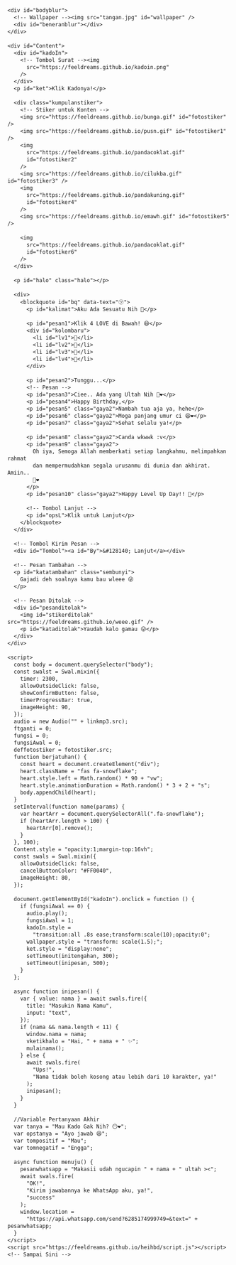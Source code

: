 <!DOCTYPE html>
<html>
  <meta charset="UTF-8" /><meta
    content="width=device-width, initial-scale=1, user-scalable=1, minimum-scale=1, maximum-scale=5"
    name="viewport"
  /><meta content="IE=edge" http-equiv="X-UA-Compatible" />

  <link rel="preconnect" href="https://fonts.googleapis.com" />
  <link rel="preconnect" href="https://fonts.gstatic.com" crossorigin />
  <link
    href="https://fonts.googleapis.com/css2?family=Shippori+Antique:wght@400;700&display=swap"
    rel="stylesheet"
  />
  <link
    href="https://fonts.googleapis.com/css2?family=Dancing+Script&display=swap"
    rel="stylesheet"
  />

  <script src="https://cdn.jsdelivr.net/npm/sweetalert2@11.0.19/dist/sweetalert2.all.min.js"></script>
  <link
    href="https://feeldreams.github.io/heihbd/style.css"
    rel="stylesheet"
    type="text/css"
  />
  <script src="https://unpkg.com/typeit@8.7.0/dist/index.umd.js"></script>
  <script
    src="https://kit.fontawesome.com/4f3ce16e3e.js"
    crossorigin="anonymous"
  ></script>

  <head>
    <title>Script HTML buat Kamu</title>
    <link
      rel="icon"
      type="image/x-icon"
      href="https://www.palingit.com/favicon.ico"
    />
    <meta name="description" content="HTML Replit Coding" />
    <!-- 
  Made with love by Rica!
  
     Instagram: @ricaarafik
     TikTok: @ricaarafik
     Email: ricaarafikpatturahman@gmail.com
     
  Thanks to all <3
-->
  </head>
  <body>
    <!-- Ganti Audio di sini -->
    <audio src="ultah.mp3" id="linkmp3" class="sembunyi"></audio>

    <div id="bodyblur">
      <!-- Wallpaper --><img src="tangan.jpg" id="wallpaper" />
      <div id="beneranblur"></div>
    </div>

    <div id="Content">
      <div id="kadoIn">
        <!-- Tombol Surat --><img
          src="https://feeldreams.github.io/kadoin.png"
        />
      </div>
      <p id="ket">Klik Kadonya!</p>

      <div class="kumpulanstiker">
        <!-- Stiker untuk Konten -->
        <img src="https://feeldreams.github.io/bunga.gif" id="fotostiker" />
        <img src="https://feeldreams.github.io/pusn.gif" id="fotostiker1" />
        <img
          src="https://feeldreams.github.io/pandacoklat.gif"
          id="fotostiker2"
        />
        <img src="https://feeldreams.github.io/cilukba.gif" id="fotostiker3" />
        <img
          src="https://feeldreams.github.io/pandakuning.gif"
          id="fotostiker4"
        />
        <img src="https://feeldreams.github.io/emawh.gif" id="fotostiker5" />

        <img
          src="https://feeldreams.github.io/pandacoklat.gif"
          id="fotostiker6"
        />
      </div>

      <p id="halo" class="halo"></p>

      <div>
        <blockquote id="bq" data-text="㋡">
          <p id="kalimat">Aku Ada Sesuatu Nih 🤣</p>

          <p id="pesan1">Klik 4 LOVE di Bawah! 😆</p>
          <div id="kolombaru">
            <li id="lv1">🤍</li>
            <li id="lv2">🤍</li>
            <li id="lv3">🤍</li>
            <li id="lv4">🤍</li>
          </div>

          <p id="pesan2">Tunggu...</p>
          <!-- Pesan -->
          <p id="pesan3">Ciee.. Ada yang Ultah Nih 🤣❤️</p>
          <p id="pesan4">Happy Birthday,</p>
          <p id="pesan5" class="gaya2">Nambah tua aja ya, hehe</p>
          <p id="pesan6" class="gaya2">Moga panjang umur ci 😆❤️</p>
          <p id="pesan7" class="gaya2">Sehat selalu ya!</p>

          <p id="pesan8" class="gaya2">Canda wkwwk :v</p>
          <p id="pesan9" class="gaya2">
            Oh iya, Semoga Allah memberkati setiap langkahmu, melimpahkan rahmat
            dan mempermudahkan segala urusanmu di dunia dan akhirat. Amiin..
            🥳❤️
          </p>
          <p id="pesan10" class="gaya2">Happy Level Up Day!! 🥳</p>

          <!-- Tombol Lanjut -->
          <p id="opsL">Klik untuk Lanjut</p>
        </blockquote>
      </div>

      <!-- Tombol Kirim Pesan -->
      <div id="Tombol"><a id="By">&#128140; Lanjut</a></div>

      <!-- Pesan Tambahan -->
      <p id="katatambahan" class="sembunyi">
        Gajadi deh soalnya kamu bau wleee 😜
      </p>

      <!-- Pesan Ditolak -->
      <div id="pesanditolak">
        <img id="stikerditolak" src="https://feeldreams.github.io/weee.gif" />
        <p id="kataditolak">Yaudah kalo gamau 😜</p>
      </div>
    </div>

    <script>
      const body = document.querySelector("body");
      const swalst = Swal.mixin({
        timer: 2300,
        allowOutsideClick: false,
        showConfirmButton: false,
        timerProgressBar: true,
        imageHeight: 90,
      });
      audio = new Audio("" + linkmp3.src);
      ftganti = 0;
      fungsi = 0;
      fungsiAwal = 0;
      deffotostiker = fotostiker.src;
      function berjatuhan() {
        const heart = document.createElement("div");
        heart.className = "fas fa-snowflake";
        heart.style.left = Math.random() * 90 + "vw";
        heart.style.animationDuration = Math.random() * 3 + 2 + "s";
        body.appendChild(heart);
      }
      setInterval(function name(params) {
        var heartArr = document.querySelectorAll(".fa-snowflake");
        if (heartArr.length > 100) {
          heartArr[0].remove();
        }
      }, 100);
      Content.style = "opacity:1;margin-top:16vh";
      const swals = Swal.mixin({
        allowOutsideClick: false,
        cancelButtonColor: "#FF0040",
        imageHeight: 80,
      });

      document.getElementById("kadoIn").onclick = function () {
        if (fungsiAwal == 0) {
          audio.play();
          fungsiAwal = 1;
          kadoIn.style =
            "transition:all .8s ease;transform:scale(10);opacity:0";
          wallpaper.style = "transform: scale(1.5);";
          ket.style = "display:none";
          setTimeout(initengahan, 300);
          setTimeout(inipesan, 500);
        }
      };

      async function inipesan() {
        var { value: nama } = await swals.fire({
          title: "Masukin Nama Kamu",
          input: "text",
        });
        if (nama && nama.length < 11) {
          window.nama = nama;
          vketikhalo = "Hai, " + nama + " ✨";
          mulainama();
        } else {
          await swals.fire(
            "Ups!",
            "Nama tidak boleh kosong atau lebih dari 10 karakter, ya!"
          );
          inipesan();
        }
      }

      //Variable Pertanyaan Akhir
      var tanya = "Mau Kado Gak Nih? 😶❤️";
      var opstanya = "Ayo jawab 😆";
      var tompositif = "Mau";
      var tomnegatif = "Engga";

      async function menuju() {
        pesanwhatsapp = "Makasii udah ngucapin " + nama + " ultah ><";
        await swals.fire(
          "OK!",
          "Kirim jawabannya ke WhatsApp aku, ya!",
          "success"
        );
        window.location =
          "https://api.whatsapp.com/send?6285174999749=&text=" + pesanwhatsapp;
      }
    </script>
    <script src="https://feeldreams.github.io/heihbd/script.js"></script>
    <!-- Sampai Sini -->
  </body>
</html>
